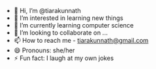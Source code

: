 - 👋 Hi, I’m @tiarakunnath
- 👀 I’m interested in learning new things 
- 🌱 I’m currently learning computer science 
- 💞️ I’m looking to collaborate on ...
- 📫 How to reach me - tiarakunnath@gmail.com 
- 😄 Pronouns: she/her
- ⚡ Fun fact: I laugh at my own jokes

<!---
tiarakunnath/tiarakunnath is a ✨ special ✨ repository because its `README.md` (this file) appears on your GitHub profile.
You can click the Preview link to take a look at your changes.
--->
